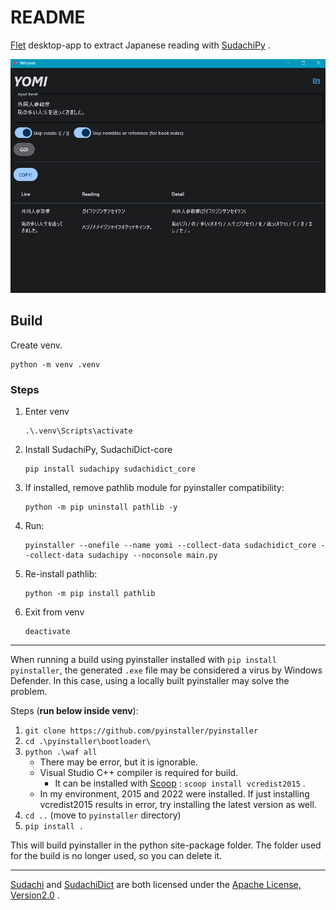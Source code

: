 # README

[Flet](https://flet.dev/) desktop-app to extract Japanese reading with [SudachiPy](https://github.com/WorksApplications/SudachiPy) .

![img](./images/demo.png)

## Build

Create venv.

```
python -m venv .venv
```

### Steps

1. Enter venv

    ```
    .\.venv\Scripts\activate
    ```

1. Install SudachiPy, SudachiDict-core

    ```
    pip install sudachipy sudachidict_core
    ```

1. If installed, remove pathlib module for pyinstaller compatibility:

    ```
    python -m pip uninstall pathlib -y
    ```

1. Run:

    ```
    pyinstaller --onefile --name yomi --collect-data sudachidict_core --collect-data sudachipy --noconsole main.py
    ```

1. Re-install pathlib:

    ```
    python -m pip install pathlib
    ```

1. Exit from venv

    ```
    deactivate
    ```

---

When running a build using pyinstaller installed with `pip install pyinstaller`, the generated `.exe` file may be considered a virus by Windows Defender.
In this case, using a locally built pyinstaller may solve the problem.

Steps (**run below inside venv**):

1. `git clone https://github.com/pyinstaller/pyinstaller`
1. `cd .\pyinstaller\bootloader\`
1. `python .\waf all`
    - There may be error, but it is ignorable.
    - Visual Studio C++ compiler is required for build.
        - It can be installed with [Scoop](https://scoop.sh/) : `scoop install vcredist2015` .
    - In my environment, 2015 and 2022 were installed. If just installing vcredist2015 results in error, try installing the latest version as well.
1. `cd ..` (move to `pyinstaller` directory)
1. `pip install .`

This will build pyinstaller in the python site-package folder.
The folder used for the build is no longer used, so you can delete it.

---

[Sudachi](https://github.com/WorksApplications/Sudachi/) and [SudachiDict](https://github.com/WorksApplications/SudachiDict) are both licensed under the [Apache License, Version2.0](http://www.apache.org/licenses/LICENSE-2.0.html) .